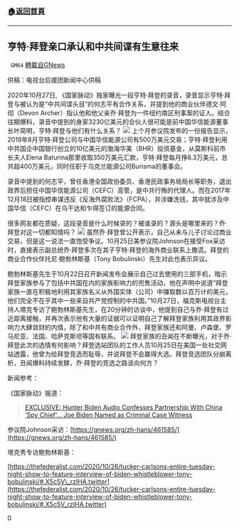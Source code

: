 ###  [:house:返回首頁](https://github.com/ourhimalayas/txt)
---

## 亨特·拜登亲口承认和中共间谍有生意往来
` GM64` [轉載自GNews](https://gnews.org/zh-hans/547661/)

供稿：电视台后援团新闻中心供稿

2020年10月27日, 《国家脉动》独家曝光一段亨特·拜登的录音，录音显示亨特·拜登与被认为是“中共间谍头目”的何志平有合作关系，并提到他的商业伙伴德文·阿彻（Devon Archer）指认他和他父亲乔·拜登为一件纽约南区刑事案的证人。结合往期爆料，录音中提到的身家3230亿美元的合伙人很可能是前中国华信能源董事长叶简明，亨特·拜登与他们有什么关系？
![](https://gnews-media-offload.s3.amazonaws.com/wp-content/uploads/2020/11/11081153/image1-3.png)
上个月参议院发布的一份报告显示，2019年8月亨特·拜登公司与中国华信能源公司有500万美元交易；亨特·拜登利用中共国企中国银行创立的10亿美元的渤海华美（BHR）投资基金，从莫斯科前市长夫人Elena Baturina那里收取350万美元汇款，亨特·拜登每月挣8.3万美元，总共超400万美元，同时任职于乌克兰能源公司Burisma的董事会。

录音中提到的何志平，曾任香港全国政协委员、香港民政事务局局长等职务，退出政界后担任中国华信能源公司（CEFC）高管，是中共行贿的代理人。而在2017年12月18日被指控串谋违反《反海外腐败法》（FCPA），并涉嫌洗钱，其中就涉及中国华信（CEFC）在乌干达和乍得签订的能源合同。

很多网友都在质疑，这段录音是什么时候录的？被谁录的？源头是哪里来的？乔·拜登对这一切都知情吗？
![](https://gnews-media-offload.s3.amazonaws.com/wp-content/uploads/2020/11/11081228/image2-5.jpeg)
虽然乔·拜登曾公开表示，自己从未与儿子讨论过商业交易，但是这一说法一直饱受争议。10月25日美参议院Johnson在接受Fox采访时，直接表示副总统乔·拜登多次在其子亨特·拜登的海外商业联系上撒谎。拜登的商业合作伙伴托尼·鲍勃林斯基（Tony Bobulinski）先生对此也表示异议。

鲍勃林斯基先生于10月22日召开新闻发布会展示自己过去使用的三部手机，暗示拜登家族参与了包括中共国在内的家族影响力的兜售活动，他在声明中说道“拜登家族一直在积极地利用其家族名义从外国实体（公司）中赚取数以百万计的美元，他们完全不在乎其中一些来自共产党控制的中共国。”10月27日，福克斯电视台主持人塔克专访了鲍勃林斯基先生，在20分钟的访谈中，他提到自己与乔·拜登有过近距离接触，并再次表示他有大量的证据可以证明自己了解拜登家族利用其政界影响力大肆敛财的内情，除了和中共有商业合作外，拜登家族还和阿曼、卢森堡、罗马尼亚、法国、哈萨克斯坦等国有联系。
![](https://gnews-media-offload.s3.amazonaws.com/wp-content/uploads/2020/11/11081309/image3-3.jpeg)
拜登家族的丑闻在不断曝光，对于乔·拜登此次的选情有何影响？拜登选站团队的工作人员10月25日在美国一处社交网站透露，他曾为给拜登竞选而耻辱，并说拜登不会赢得大选。拜登竞选团队分崩离析，丑闻爆料持续发酵，乔·拜登的竞选之路该向何方？

新闻参考：

《国家脉动》报道：



> [EXCLUSIVE: Hunter Biden Audio Confesses Partnership With China ‘Spy Chief’… Joe Biden Named as Criminal Case Witness](https://thenationalpulse.com/exclusive/biden-recording-spy-chief-and-sdny/)



参议院Johnson采访：[https://gnews.org/zh-hans/461585/](https://gnews.org/zh-hans/461585/)

塔克秀专访鲍勃林斯基：

[https://thefederalist.com/2020/10/26/tucker-carlsons-entire-tuesday-night-show-to-feature-interview-of-biden-whistleblower-tony-bobulinski/#.X5c5V\_rzIHA.twitter](https://thefederalist.com/2020/10/26/tucker-carlsons-entire-tuesday-night-show-to-feature-interview-of-biden-whistleblower-tony-bobulinski/#.X5c5V_rzIHA.twitter)

0
